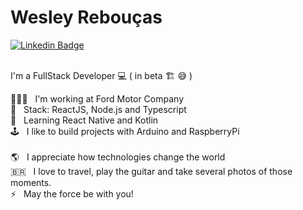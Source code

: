 # Wesley Rebouças

[![Linkedin Badge](https://img.shields.io/badge/-WesleyAndrade-9400d3?style=flat&logo=Linkedin&logoColor=white&link=https://www.linkedin.com/in/wesley-andrade/)](https://www.linkedin.com/in/wesley-andrade/)

<br/> I'm a FullStack Developer 💻 ( in beta 🏗️ 😅 )

👨🏽‍💻 &nbsp; I'm working at Ford Motor Company
<br/> 🎯 &nbsp; Stack: ReactJS, Node.js and Typescript
<br/> 🌱 &nbsp; Learning React Native and Kotlin
<br/> 🕹 &nbsp; I like to build projects with Arduino and RaspberryPi
<br/>
<br/> 🌎 &nbsp; I appreciate how technologies change the world 
<br/> 🇧🇷 &nbsp; I love to travel, play the guitar and take several photos of those moments.
<br/> ⚡ &nbsp; May the force be with you! 
